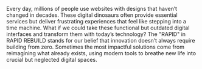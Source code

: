 Every day, millions of people use websites with designs that haven’t changed in decades. These digital dinosaurs often provide essential services but deliver frustrating experiences that feel like stepping into a time machine. What if we could take these functional but outdated digital interfaces and transform them with today’s technology?
The "RAPID" in RAPID REBUILD stands for our belief that innovation doesn’t always require building from zero. Sometimes the most impactful solutions come from reimagining what already exists, using modern tools to breathe new life into crucial but neglected digital spaces.
